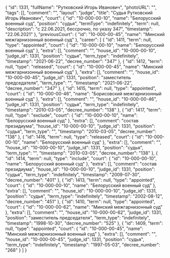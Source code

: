 {
    "id": 1331,
    "fullName": "Рутковский Игорь Иванович",
    "photoURL": "",
    "tags": [],
    "comment": "",
    "layout": "judge",
    "title": "Судья Рутковский Игорь Иванович",
    "court": {
        "id": "10-000-00-10",
        "name": "Белорусский военный суд",
        "position": "судья",
        "termType": "indefinitely",
        "term": null,
        "description": "c 22.06.2021, бессрочно, по указу 347",
        "timestamp": "22.06.2021"
    },
    "previousCourt": {
        "id": "10-000-00-45",
        "name": "Минский межгарнизонный военный суд"
    },
    "career": [
        {
            "id": 1411,
            "term": null,
            "type": "appointed",
            "court": {
                "id": "10-000-00-10",
                "name": "Белорусский военный суд"
            },
            "extra": [],
            "comment": "",
            "house_id": "10-000-00-10",
            "judge_id": 1331,
            "position": "судья",
            "term_type": "indefinitely",
            "timestamp": "2021-06-22",
            "decree_number": "347"
        },
        {
            "id": 1412,
            "term": null,
            "type": "released",
            "court": {
                "id": "10-000-00-45",
                "name": "Минский межгарнизонный военный суд"
            },
            "extra": [],
            "comment": "",
            "house_id": "10-000-00-45",
            "judge_id": 1331,
            "position": "заместитель председателя",
            "term_type": "",
            "timestamp": "2021-06-22",
            "decree_number": "347"
        },
        {
            "id": 1415,
            "term": null,
            "type": "appointed",
            "court": {
                "id": "10-000-00-46",
                "name": "Борисовский межгарнизонный военный суд"
            },
            "extra": [],
            "comment": "",
            "house_id": "10-000-00-46",
            "judge_id": 1331,
            "position": "судья",
            "term_type": "indefinitely",
            "timestamp": "2010-03-05",
            "decree_number": "138"
        },
        {
            "id": 1417,
            "term": null,
            "type": "exclude",
            "court": {
                "id": "10-000-00-10",
                "name": "Белорусский военный суд"
            },
            "extra": [],
            "comment": "состав президиума",
            "house_id": "10-000-00-10",
            "judge_id": 1331,
            "position": "судья",
            "term_type": "",
            "timestamp": "2010-03-05",
            "decree_number": "138"
        },
        {
            "id": 1416,
            "term": null,
            "type": "released",
            "court": {
                "id": "10-000-00-10",
                "name": "Белорусский военный суд"
            },
            "extra": [],
            "comment": "",
            "house_id": "10-000-00-10",
            "judge_id": 1331,
            "position": "судья",
            "term_type": "",
            "timestamp": "2010-03-05",
            "decree_number": "138"
        },
        {
            "id": 1414,
            "term": null,
            "type": "include",
            "court": {
                "id": "10-000-00-10",
                "name": "Белорусский военный суд"
            },
            "extra": [],
            "comment": "состав президиума",
            "house_id": "10-000-00-10",
            "judge_id": 1331,
            "position": "судья",
            "term_type": "indefinitely",
            "timestamp": "2009-07-30",
            "decree_number": "401"
        },
        {
            "id": 1413,
            "term": null,
            "type": "appointed",
            "court": {
                "id": "10-000-00-10",
                "name": "Белорусский военный суд"
            },
            "extra": [],
            "comment": "",
            "house_id": "10-000-00-10",
            "judge_id": 1331,
            "position": "судья",
            "term_type": "indefinitely",
            "timestamp": "2002-08-12",
            "decree_number": "451"
        },
        {
            "id": 1410,
            "term": null,
            "type": "appointed",
            "court": {
                "id": "10-000-00-62",
                "name": "Минский межгарнизонный суд"
            },
            "extra": [],
            "comment": "",
            "house_id": "10-000-00-62",
            "judge_id": 1331,
            "position": "заместитель председателя",
            "term_type": "indefinitely",
            "timestamp": "1998-10-30",
            "decree_number": "525"
        },
        {
            "id": 1409,
            "term": null,
            "type": "appointed",
            "court": {
                "id": "10-000-00-45",
                "name": "Минский межгарнизонный военный суд"
            },
            "extra": [],
            "comment": "",
            "house_id": "10-000-00-45",
            "judge_id": 1331,
            "position": "судья",
            "term_type": "indefinitely",
            "timestamp": "1997-05-03",
            "decree_number": "268"
        }
    ]
}